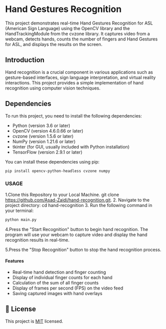 # Hand Gestures Recognition

This project demonstrates real-time Hand Gestures Recognition for ASL (American Sign Language) using the OpenCV library and the HandTrackingModule from the cvzone library. It captures video from a webcam, detects hands, counts the number of fingers and Hand Gestures for ASL, and displays the results on the screen.

## Introduction

Hand recognition is a crucial component in various applications such as gesture-based interfaces, sign language interpretation, and virtual reality interactions. This project provides a simple implementation of hand recognition using computer vision techniques.

## Dependencies

To run this project, you need to install the following dependencies:

- Python (version 3.6 or later)
- OpenCV (version 4.6.0.66 or later)
- cvzone (version 1.5.6 or later)
- NumPy (version 1.21.6 or later)
- tkinter (for GUI, usually included with Python installation)
- TensorFlow (version 2.9.1 or later)

You can install these dependencies using pip:

```bash
pip install opencv-python-headless cvzone numpy
```

### USAGE

1.Clone this Repository to your Local Machine.
    git clone <https://github.com/Asad-Zaidi/hand-recognition.git>.
2. Navigate to the project directory:
    cd hand-recognition
3. Run the following command in your terminal:

```bash
python main.py
```

4.Press the "Start Recognition" button to begin hand recognition. The program will use your webcam to capture video and display the hand recognition results in real-time.

5.Press the "Stop Recognition" button to stop the hand recognition process.

#### Features

- Real-time hand detection and finger counting
- Display of individual finger counts for each hand
- Calculation of the sum of all finger counts
- Display of frames per second (FPS) on the video feed
- Saving captured images with hand overlays

## 📝 License <a name="license"></a>

This project is [MIT](./LICENSE) licensed.

